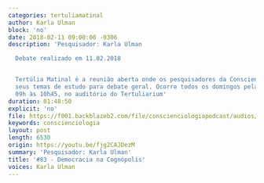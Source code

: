 ```yaml
---
categories: tertuliamatinal
author: Karla Ulman
block: 'no'
date: 2018-02-11 09:00:00 -0306
description: 'Pesquisador: Karla Ulman

  Debate realizado em 11.02.2018


  Tertúlia Matinal é a reunião aberta onde os pesquisadores da Conscienciologia apresentam
  seus temas de estudo para debate geral. Ocorre todos os domingos pela manhã, das
  09h às 10h45, no auditório do Tertuliarium'
duration: 01:48:50
explicit: 'no'
file: https://f001.backblazeb2.com/file/conscienciologiapodcast/audios/fjg2CAJDezM.m4a
keywords: conscienciologia
layout: post
length: 6530
origin: https://youtu.be/fjg2CAJDezM
summary: 'Pesquisador: Karla Ulman'
title: '#83 - Democracia na Cognópolis'
voices: Karla Ulman
---
```

